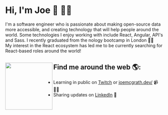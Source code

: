 # Hi, I'm Joe 👋 👨‍💻


I'm a software engineer who is passionate about making open-source data more accessible, and creating technology that will help people around the world. Some technologies I enjoy working with include React, Angular, API's and Sass. I recently graduated from the nology bootcamp in London 🧑‍🎓 <br />
My interest in the React ecosystem has led me to be currently searching for React-based roles around the world!

## Find me around the web 🌎: <a href="https://github.com/sponsors/M0nica"><img align="left" width="150" height="150" src="https://github.com/M0nica/M0nica/blob/main/octomonica/m0nica-octocat-rotating.gif?raw=true"></a>
- Learning in public on <a href="https://www.twitch.tv/joebi1kenobi">Twitch</a> or <a href="https://joemcgrath.dev/">joemcgrath.dev/</a> 📹 ✍🏾
- Sharing updates on <a href="https://www.linkedin.com/in/joseph-daniel-mcgrath/">LinkedIn</a> 💼
